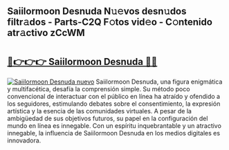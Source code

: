 ## Saiilormoon Desnuda N𝚞𝚎vos desn𝚞dos filtr𝚊dos - Parts-C2Q F𝚘tos vid𝚎o - C𝚘ntenido atr𝚊ctivo zCcWM

# <h2><a href="http://mb5c8c7.tromn.icu/?c=Saiilormoon+Desnuda">🔗👉👉👉 Saiilormoon Desnuda 🔗🔗</a></h2>

[![Saiilormoon Desnuda nuevo](https://i.imgur.com/pEAQMta.gif)](http://mb5c8c7.tromn.icu/?c=Saiilormoon+Desnuda)
Saiilormoon Desnuda, una figura enigmática y multifacética, desafía la comprensión simple. Su método poco convencional de interactuar con el público en línea ha atraído y ofendido a los seguidores, estimulando debates sobre el consentimiento, la expresión artística y la esencia de las comunidades virtuales. A pesar de la ambigüedad de sus objetivos futuros, su papel en la configuración del mundo en línea es innegable. Con un espíritu inquebrantable y un atractivo innegable, la influencia de Saiilormoon Desnuda en los medios digitales es innovadora.
